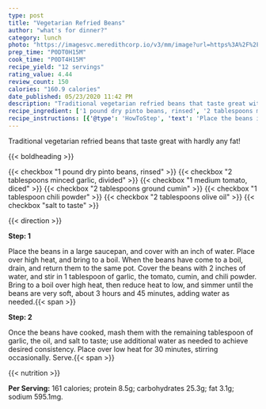 ```yaml
---
type: post
title: "Vegetarian Refried Beans"
author: "what's for dinner?"
category: lunch
photo: "https://imagesvc.meredithcorp.io/v3/mm/image?url=https%3A%2F%2Fimages.media-allrecipes.com%2Fuserphotos%2F5370505.jpg"
prep_time: "P0DT0H15M"
cook_time: "P0DT4H15M"
recipe_yield: "12 servings"
rating_value: 4.44
review_count: 150
calories: "160.9 calories"
date_published: 05/23/2020 11:42 PM
description: "Traditional vegetarian refried beans that taste great with hardly any fat!"
recipe_ingredient: ['1 pound dry pinto beans, rinsed', '2 tablespoons minced garlic, divided', '1 medium tomato, diced', '2 tablespoons ground cumin', '1 tablespoon chili powder', '2 tablespoons olive oil', 'salt to taste']
recipe_instructions: [{'@type': 'HowToStep', 'text': 'Place the beans in a large saucepan, and cover with an inch of water.  Place over high heat, and bring to a boil.  When the beans have come to a boil, drain, and return them to the same pot.  Cover the beans with 2 inches of water, and stir in 1 tablespoon of garlic, the tomato, cumin, and chili powder.  Bring to a boil over high heat, then reduce heat to low, and simmer until the beans are very soft, about 3 hours and 45 minutes, adding water as needed.\n'}, {'@type': 'HowToStep', 'text': 'Once the beans have cooked, mash them with the remaining tablespoon of garlic, the oil, and salt to taste; use additional water as needed to achieve desired consistency.  Place over low heat for 30 minutes, stirring occasionally.  Serve.\n'}]
---
```


Traditional vegetarian refried beans that taste great with hardly any fat! 

{{< boldheading >}}

{{< checkbox "1 pound dry pinto beans, rinsed" >}}
{{< checkbox "2 tablespoons minced garlic, divided" >}}
{{< checkbox "1 medium tomato, diced" >}}
{{< checkbox "2 tablespoons ground cumin" >}}
{{< checkbox "1 tablespoon chili powder" >}}
{{< checkbox "2 tablespoons olive oil" >}}
{{< checkbox "salt to taste" >}}


{{< direction >}}

**Step: 1**

Place the beans in a large saucepan, and cover with an inch of water.  Place over high heat, and bring to a boil.  When the beans have come to a boil, drain, and return them to the same pot.  Cover the beans with 2 inches of water, and stir in 1 tablespoon of garlic, the tomato, cumin, and chili powder.  Bring to a boil over high heat, then reduce heat to low, and simmer until the beans are very soft, about 3 hours and 45 minutes, adding water as needed.{{< span >}}

**Step: 2**

Once the beans have cooked, mash them with the remaining tablespoon of garlic, the oil, and salt to taste; use additional water as needed to achieve desired consistency.  Place over low heat for 30 minutes, stirring occasionally.  Serve.{{< span >}}

{{< nutrition >}}

**Per Serving:** 161 calories; protein 8.5g; carbohydrates 25.3g; fat 3.1g; sodium 595.1mg.